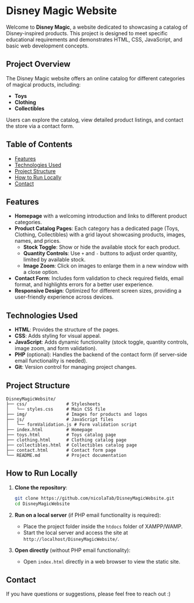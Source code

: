 
# Disney Magic Website

Welcome to **Disney Magic**, a website dedicated to showcasing a catalog of Disney-inspired products. This project is designed to meet specific educational requirements and demonstrates HTML, CSS, JavaScript, and basic web development concepts.

## Project Overview

The Disney Magic website offers an online catalog for different categories of magical products, including:
- **Toys**
- **Clothing**
- **Collectibles**

Users can explore the catalog, view detailed product listings, and contact the store via a contact form.

## Table of Contents

- [Features](#features)
- [Technologies Used](#technologies-used)
- [Project Structure](#project-structure)
- [How to Run Locally](#how-to-run-locally)
- [Contact](#contact)

## Features

- **Homepage** with a welcoming introduction and links to different product categories.
- **Product Catalog Pages**: Each category has a dedicated page (Toys, Clothing, Collectibles) with a grid layout showcasing products, images, names, and prices.
    - **Stock Toggle**: Show or hide the available stock for each product.
    - **Quantity Controls**: Use `+` and `-` buttons to adjust order quantity, limited by available stock.
    - **Image Zoom**: Click on images to enlarge them in a new window with a close option.
- **Contact Form**: Includes form validation to check required fields, email format, and highlights errors for a better user experience.
- **Responsive Design**: Optimized for different screen sizes, providing a user-friendly experience across devices.

## Technologies Used

- **HTML**: Provides the structure of the pages.
- **CSS**: Adds styling for visual appeal.
- **JavaScript**: Adds dynamic functionality (stock toggle, quantity controls, image zoom, and form validation).
- **PHP** (optional): Handles the backend of the contact form (if server-side email functionality is needed).
- **Git**: Version control for managing project changes.
  
## Project Structure

```
DisneyMagicWebsite/
├── css/               # Stylesheets
│   └── styles.css     # Main CSS file
├── img/               # Images for products and logos
├── js/                # JavaScript files
│   └── formValidation.js # Form validation script
├── index.html         # Homepage
├── toys.html          # Toys catalog page
├── clothing.html      # Clothing catalog page
├── collectibles.html  # Collectibles catalog page
├── contact.html       # Contact form page
└── README.md          # Project documentation
```

## How to Run Locally

1. **Clone the repository**:
   ```bash
   git clone https://github.com/nicolaTab/DisneyMagicWebsite.git
   cd DisneyMagicWebsite
   ```

2. **Run on a local server** (if PHP email functionality is required):
   - Place the project folder inside the `htdocs` folder of XAMPP/WAMP.
   - Start the local server and access the site at `http://localhost/DisneyMagicWebsite/`.

3. **Open directly** (without PHP email functionality):
   - Open `index.html` directly in a web browser to view the static site.

## Contact

If you have questions or suggestions, please feel free to reach out :)
